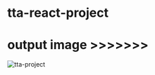 # tta-react-project

# output image >>>>>>>


![tta-project](https://github.com/EntireHall/tta-react-project/assets/137094978/9cf6698f-556d-41ea-806b-73863da770ed)
